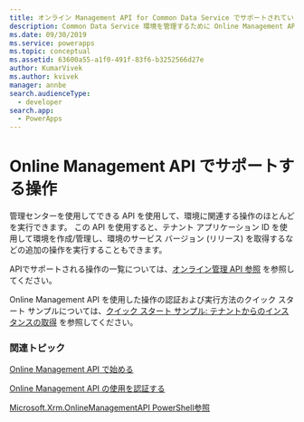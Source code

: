 ```yaml
---
title: オンライン Management API for Common Data Service でサポートされている操作| MicrosoftDocs
description: Common Data Service 環境を管理するために Online Management API を使用して実行できる操作に関する情報を提供します。
ms.date: 09/30/2019
ms.service: powerapps
ms.topic: conceptual
ms.assetid: 63600a55-a1f0-491f-83f6-b3252566d27e
author: KumarVivek
ms.author: kvivek
manager: annbe
search.audienceType:
  - developer
search.app:
  - PowerApps
---
```

# <a name="operations-supported-by-online-management-api"></a>Online Management API でサポートする操作 

管理センターを使用してできる API を使用して、環境に関連する操作のほとんどを実行できます。 この API を使用すると、テナント アプリケーション ID を使用して環境を作成/管理し、環境のサービス バージョン (リリース) を取得するなどの追加の操作を実行することもできます。

APIでサポートされる操作の一覧については、[オンライン管理 API 参照](/rest/api/admin.services.crm.dynamics.com/) を参照してください。

Online Management API を使用した操作の認証および実行方法のクイック スタート サンプルについては、[クイック スタート サンプル: テナントからのインスタンスの取得](sample-quick-start.md) を参照してください。

### <a name="related-topics"></a>関連トピック  

[Online Management API で始める](get-started-online-management-api.md)

[Online Management API の使用を認証する](authentication.md)

[Microsoft.Xrm.OnlineManagementAPI PowerShell参照](/powershell/module/microsoft.xrm.onlinemanagementapi)
